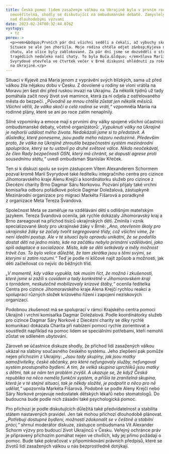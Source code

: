 ```yaml
---
title: Česká pomoc lidem zasaženým válkou na Ukrajině byla v prvním roce války
  neuvěřitelná, shodly se diskutující na ombudsmanské debatě. Zamyslely se také
  nad dlouhodobými výzvami
date: 2023-02-24T00:32:44.076Z
vystupy:
  - tz
perex: >
  <p><em>&bdquo;Prvních pár dní všichni seděli a čekali, až výbuchy skončí.
  Situace se ale jen zhoršila. Moje rodina chtěla odjet z&nbsp;Kyjeva na letní
  chatu, ale ulice byly zablokované. Za pár dní jsme se dozvěděli o strašných
  tragédiích nedaleko naší chaty. To byla Buča.&ldquo; </em>Slova Marii
  Svyrydové otevřela ve čtvrtek večer v Brně diskusní ohlédnutí za rokem války
  na Ukrajině.</p>
---
```

<p>Situaci v&nbsp;Kyjevě zná Maria jenom z&nbsp;vyprávění svých blízkých, sama už před válkou žila nějakou dobu v Česku. Z&nbsp;dovolené u rodiny se vloni vrátila na Moravu jen šest dní před ruskou invazí na Ukrajinu. Za několik týdnů už tady pomáhala začít nový život své mamince, která za ní odjela z&nbsp;ostřelovaného města do bezpečí. <em>&bdquo;Původně se mnou chtěla zůstat jen několik měsíců. Všichni věřili, že válka skočí a celá rodina se vrátí,&ldquo;</em> vzpomněla Mariia na rodinné plány, které se ani po roce zatím nenaplnily.</p>

<p>Silné vzpomínky a emoce mají s&nbsp;prvními dny války spojené všichni účastníci ombudsmanské debaty, včetně organizátorů: <em>&bdquo;Vypuknutí války na Ukrajině je nejhorší událost mého života. Nedokázali jsme si to představit. A důsledky, které poneseme, jsou podle mého názoru nedozírné. Především proto, že válka na Ukrajině zhroutila bezpečnostní systém mezinárodní spolupráce, který se tu ustavil po druhé světové válce. Nikdo neočekával, že člen Rady bezpečnosti OSN, který má chránit, se dopustí agrese proti sousednímu státu,&ldquo; </em>uvedl ombudsman Stanislav Křeček.</p>

<p>Ten si k&nbsp;diskuzi spolu se svým zástupcem Vítem Alexanderem Schormem pozval kromě Marii Svyrydové také ředitelku integračního centra pro cizince Jihomoravského kraje Alenu Krejčí a koordinátorku služeb pro cizince z Diecézní charity Brno Dagmar Sáru Norkovou. Pozvání přijaly také vrchní komisařka odboru pořádkové policie Dagmar Doležalová, zástupkyně Mezinárodní organizace pro migraci Markéta Fišarová a poradkyně z&nbsp;organizace Meta Tereza Švandová.</p>

<p>Společnost Meta se zaměřuje na vzdělávání dětí s odlišným mateřským jazykem. Tereza Švandová ocenila, jak rychle dokázaly Jihomoravský kraj a Brno zareagovat na příchod tisíců ukrajinských dětí. Zmínila i vznik specializované školy pro ukrajinské žáky v&nbsp;Brně: <em>&bdquo;Ano, otevřením školy pro ukrajinské žáky se začaly tvořit segregované třídy, což všichni víme, že není ideální postup. Ale v&nbsp;té situaci bylo opravdu unikátní, že se podařilo dostat děti na jedno místo, kde na začátku nebylo primární vzdělávání, jako spíš adaptace a socializace. Místo, kde se děti setkávaly a měly možnost trávit čas. To bylo velice důležité, že tam zkrátka jsou s&nbsp;těmi svými, se kterými si zatím rozumí.&ldquo; </em>Teď je podle ní klíčové najít způsob a možnosti, jak děti začleňovat co nejvíc do běžných tříd.</p>

<p><em>&bdquo;V&nbsp;momentě, kdy válka vypukla, tak musím říct, že možná i zkušenosti, které jsme si zažili s&nbsp;covidem a tady konkrétně v&nbsp;Jihomoravském kraji s&nbsp;tornádem, neskutečně mobilizovaly krizové štáby,&ldquo;</em> ocenila ředitelka Centra pro cizince Jihomoravského kraje&nbsp;Alena Krejčí rychlou reakci a spolupráci různých složek krizového řízení i zapojení neziskových organizací.</p>

<p>Podobnou zkušenost má se spoluprací v rámci Krajského centra pomoci Ukrajině i vrchní komisařka Dagmar Doležalová. Podle koordinátorky služeb pro cizince Dagmar Sáry Norkové z Diecézní charity se díky rychlé komunikaci dokázala Charita při nabízení pomoci rychle zorientovat a soustředit například na pomoc lidem se speciálními potřebami, kteří nemohli zůstat ve sdíleném ubytování.</p>

<p>Zároveň se účastnice diskuze shodly, že příchod lidí zasažených válkou ukázal na slabiny současného českého systému. Jeho zlepšení pak pomůže nejen příchozím z&nbsp;Ukrajiny: <em>&bdquo;Jsou tady skupiny, jak jsou matky samoživitelky, české občanky, pro které nefungovaly služby, nefungoval systém prostupného bydlení. A tím, že velká skupina uprchlíků jsou matky s&nbsp;dětmi, tak se nám ten problém zvýšil. A ukazuje se, že když Česká republika na něco neměla funkční systém, a přišla ta zranitelná skupina, která je v&nbsp;té stejné situaci, tak je někdy složité, je podpořit a něco pro ně udělat,&ldquo;</em> upozornila Markéta Fišarová. Podobně se podle Aleny Krejčí nebo Sáry Norkové projevuje nedostatek dětských lékařů nebo stomatologů. Do budoucna bude podle nich zásadní také psychologická pomoc.</p>

<p>Pro příchozí je podle diskutujících důležitá také předvídatelnost a stabilita státem nastavených pravidel. Jen tak mohou příchozí dlouhodobě plánovat. <em>&bdquo;Potřebují dostupné bydlení, možnosti zdokonalit se v&nbsp;češtině a stabilní práci,&ldquo;</em> shrnul moderátor diskuze, zástupce ombudsmana Vít Alexander Schorm výzvy pro budoucí život Ukrajinců v&nbsp;Česku. Veřejný ochránce práv je připravený příchozím pomáhat nejen ve chvílích, kdy jej přímo požádají o pomoc. Bude také pokračovat v&nbsp;připomínkování právních předpisů, které se životů lidí zasažených válkou u nás bezprostředně dotýkají.</p>
